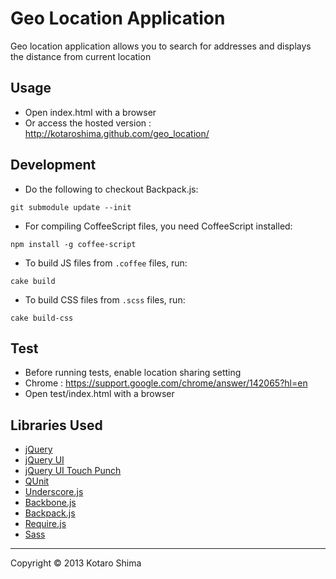 Geo Location Application
======================
Geo location application allows you to search for addresses and displays the distance from current location

Usage
------
* Open index.html with a browser
 * Or access the hosted version : http://kotaroshima.github.com/geo_location/

Development
------
* Do the following to checkout Backpack.js:
```
git submodule update --init
```
* For compiling CoffeeScript files, you need CoffeeScript installed:
```
npm install -g coffee-script
```
* To build JS files from `.coffee` files, run:
```
cake build
```
* To build CSS files from `.scss` files, run:
```
cake build-css
```

Test
------
* Before running tests, enable location sharing setting
 * Chrome : https://support.google.com/chrome/answer/142065?hl=en
* Open test/index.html with a browser

Libraries Used
--------
* [jQuery](http://jquery.com/)
* [jQuery UI](http://jqueryui.com/)
* [jQuery UI Touch Punch](http://touchpunch.furf.com//)
* [QUnit](http://qunitjs.com/)
* [Underscore.js](http://underscorejs.org/)
* [Backbone.js](http://backbonejs.org/)
* [Backpack.js](https://github.com/kotaroshima/backpack)
* [Require.js](http://http://requirejs.org/)
* [Sass](http://sass-lang.com/)

----------
Copyright &copy; 2013 Kotaro Shima
